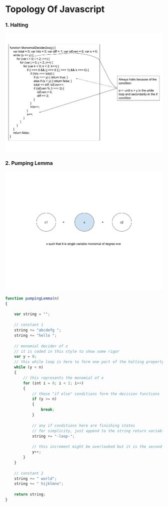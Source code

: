 # Topology Of Javascript

### 1. Halting

![01Halting](Resources/01Halting.jpg)

### 2. Pumping Lemma

![02PumpingLemma](Resources/02PumpingLemma.jpg)

``` js
function pumpingLemma(n)
{

	var string = "";

	// constant 1
	string += "abcdefg ";
	string += "hello ";

	// monomial decider of x
	// it is coded in this style to show some rigor
	var y = 0;
	// this while loop is here to form one part of the halting property
	while (y < n)
	{
		// this represents the monomial of x
		for (int i = 0; i < 1; i++)
		{
			// these "if else" conditions form the decision functions
			if (y >= n)
			{
				break;
			}
			
			// any if conditions here are finishing states
			// for simplicity, just append to the string return variable
			string += "-loop-";

			// this increment might be overlooked but it is the second part to forming the halting property
			y++;
		}
	}

	// constant 2
	string += " world";
	string += " hijklmno";

	return string;
}
```
